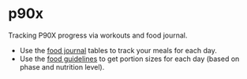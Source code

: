 # p90x
Tracking P90X progress via workouts and food journal.

* Use the [food journal](/food-journal.md) tables to track your meals for each day.
* Use the [food guidelines](/food-guidelines.md) to get portion sizes for each day (based on phase and nutrition level).
